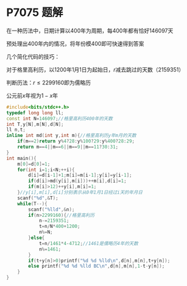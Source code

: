 # P7075 题解

在一种历法中，日期计算以400年为周期，每400年都有恰好146097天

预处理出400年内的情况，将年份模400即可快速得到答案

几个简化代码的技巧：

对于格里高利历，以1200年1月1日为起始日，$r$减去跳过的天数（2159351）

判断历法：$r\leqslant2299160$即为儒略历

公元前$x$年视为$1-x$年

```cpp
#include<bits/stdc++.h>
typedef long long ll;
const int N=146097;//格里高利历400年的天数
int T,y[N],m[N],d[N];
ll n,t;
inline int md(int y,int m){//格里高利历y年m月的天数
    if(m==2)return y%4?28:y%100?29:y%400?28:29;
    return m==4||m==6||m==9||m==11?30:31;
}
int main(){
    m[0]=d[0]=1;
    for(int i=1;i<N;++i){
        d[i]=d[i-1]+1;m[i]=m[i-1];y[i]=y[i-1];
        if(d[i]>md(y[i],m[i]))++m[i],d[i]=1;
        if(m[i]>12)++y[i],m[i]=1;
    }//y[i],m[i],d[i]分别表示从0年1月1日经过i天的年月日
    scanf("%d",&T);
    while(T--){
        scanf("%lld",&n);
        if(n>2299160){//格里高利历
            n-=2159351;
            t=n/N*400+1200;
            n%=N;
        }else{
            t=n/1461*4-4712;//1461是儒略历4年的天数
            n%=1461;
        }
        if(t+y[n]>0)printf("%d %d %lld\n",d[n],m[n],t+y[n]);
        else printf("%d %d %lld BC\n",d[n],m[n],1-t-y[n]);
    }
}
```
